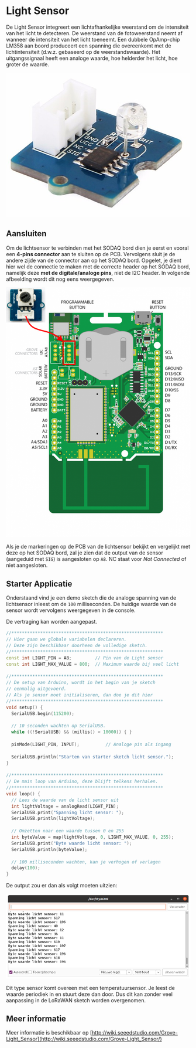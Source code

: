 # Light Sensor

De Light Sensor integreert een lichtafhankelijke weerstand om de intensiteit van het licht te detecteren. De weerstand van de fotoweerstand neemt af wanneer de intensiteit van het licht toeneemt. Een dubbele OpAmp-chip LM358 aan boord produceert een spanning die overeenkomt met de lichtintensiteit (d.w.z. gebaseerd op de weerstandswaarde). Het uitgangssignaal heeft een analoge waarde, hoe helderder het licht, hoe groter de waarde.

![Light Angle Sensor](./img/light-sensor.jpg)

## Aansluiten

Om de lichtsensor te verbinden met het SODAQ bord dien je eerst en vooral een **4-pins connector** aan te sluiten op de PCB. Vervolgens sluit je de andere zijde van de connector aan op het SODAQ bord. Opgelet, je dient hier wel de connectie te maken met de correcte header op het SODAQ bord, namelijk deze **met de digitale/analoge pins**, niet de I2C header. In volgende afbeelding wordt dit nog eens weergegeven.

![Light Sensor op het SODAQ bord aansluiten](./img/connecting_light_sensor_to_sodaq.png)

Als je de markeringen op de PCB van de lichtsensor bekijkt en vergelijkt met deze op het SODAQ bord, zal je zien dat de output van de sensor (aangeduid met `SIG`) is aangesloten op `A8`. NC staat voor *Not Connected* of niet aangesloten.

## Starter Applicatie

Onderstaand vind je een demo sketch die de analoge spanning van de lichtsensor inleest om de `100` milliseconden. De huidige waarde van de sensor wordt vervolgens weergegeven in de console.

De vertraging kan worden aangepast.

```cpp
//**********************************************************
// Hier gaan we globale variabelen declareren.
// Deze zijn beschikbaar doorheen de volledige sketch.
//**********************************************************
const int LIGHT_PIN = A8;         // Pin van de Light sensor
const int LIGHT_MAX_VALUE = 800;  // Maximum waarde bij veel licht

//**********************************************************
// De setup van Arduino, wordt in het begin van je sketch
// eenmalig uitgevoerd.
// Als je sensor moet initialiseren, dan doe je dit hier
//**********************************************************
void setup() {
  SerialUSB.begin(115200);

  // 10 seconden wachten op SerialUSB. 
  while ((!SerialUSB) && (millis() < 10000)) { }
  
  pinMode(LIGHT_PIN, INPUT);          // Analoge pin als ingang

  SerialUSB.println("Starten van starter sketch licht sensor.");
}

//**********************************************************
// De main loop van Arduino, deze blijft telkens herhalen.
//**********************************************************
void loop() {
  // Lees de waarde van de licht sensor uit
  int lightVoltage = analogRead(LIGHT_PIN);
  SerialUSB.print("Spanning licht sensor: ");
  SerialUSB.println(lightVoltage);

  // Omzetten naar een waarde tussen 0 en 255
  int byteValue = map(lightVoltage, 0, LIGHT_MAX_VALUE, 0, 255);
  SerialUSB.print("Byte waarde licht sensor: ");
  SerialUSB.println(byteValue);

  // 100 milliseconden wachten, kan je verhogen of verlagen
  delay(100);
}
```

De output zou er dan als volgt moeten uitzien:

![Light Sensor Output](./img/light_sensor_output.png)

Dit type sensor komt overeen met een temperatuursensor. Je leest de waarde periodiek in en stuurt deze dan door. Dus dit kan zonder veel aanpassing in de LoRaWAN sketch worden overgenomen.

<!-- TODO: Eigenlijk kunnen we dit ook benaderen met events. Detecteren wanneer grens wordt overschreven. -->

## Meer informatie

Meer informatie is beschikbaar op [http://wiki.seeedstudio.com/Grove-Light_Sensor](http://wiki.seeedstudio.com/Grove-Light_Sensor/)

<!-- TODO: Things Network Decoder -->